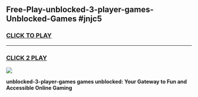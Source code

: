 
## Free-Play-unblocked-3-player-games-Unblocked-Games #jnjc5
<h3>
<a href="https://news.freeplayer.one?title=unblocked-3-player-games&ref=8M">CLICK TO PLAY</a></h3>
<hr>

<h3>
<a href="https://news.freeplayer.one?title=unblocked-3-player-games&ref=8M">CLICK 2 PLAY</a>
  
</h3>

<a href="https://news.freeplayer.one?title=unblocked-3-player-games&ref=8M"><img src="https://clearcache.store/games.png"></a>


**unblocked-3-player-games games unblocked: Your Gateway to Fun and Accessible Online Gaming**

